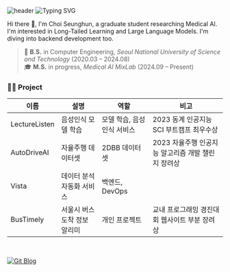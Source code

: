 ![header](https://capsule-render.vercel.app/api?type=waving&color=gradient&customColorList=2&height=100&fontSize=30&animation=twinkling&fontAlign=68&fontAlignY=36)
![Typing SVG](https://readme-typing-svg.demolab.com?font=Delius&weight=700&size=30&duration=3000&pause=1000&color=123E51&width=435&lines=Hi+there!+I'm+Seunghun.)

Hi there 👋, I'm Choi Seunghun, a graduate student researching Medical AI. I'm interested in Long-Tailed Learning and Large Language Models. I'm diving into backend development too.

> 📅 **B.S.** in Computer Engineering, *Seoul National University of Science and Technology* (2020.03 – 2024.08) <br>
> 🎓 **M.S.** in progress, *Medical AI MixLab* (2024.09 – Present)

### 👨‍💻 Project

| 이름           | 설명                             | 역할               | 비고                                             |
|----------------|----------------------------------|--------------------|--------------------------------------------------|
| LectureListen   | 음성인식 모델 학습   | 모델 학습, 음성인식 서비스       |  2023 동계 인공지능 SCI 부트캠프 최우수상                 |
| AutoDriveAI     | 자율주행 데이터셋  | 2DBB 데이터셋 | 2023 자율주행 인공지능 알고리즘 개발 챌린지 장려상 |
| Vista           | 데이터 분석 자동화 서비스  | 백엔드, DevOps       |            |
| BusTimely | 서울시 버스 도착 정보 알리미  | 개인 프로젝트        | 교내 프로그래밍 경진대회 웹사이트 부분 장려상                               |

<br>

[![Git Blog](https://img.shields.io/badge/Git%20Blog-blue?style=for-the-badge&logo=bitrise)](https://cshooon.github.io)
